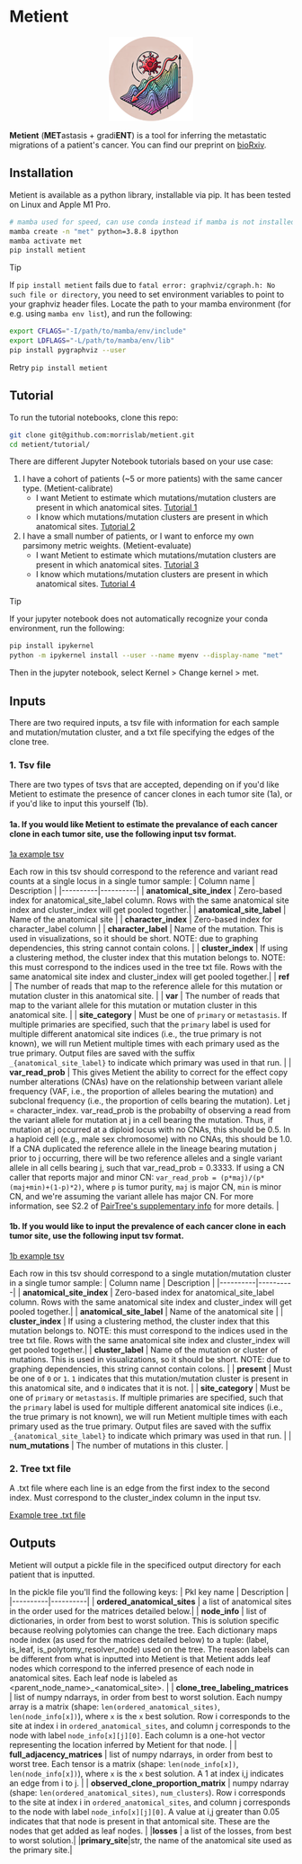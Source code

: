 # Metient
<p align="center">
<img src="metient/logo.png" width="150">
</p>

**Metient** (**MET**astasis + gradi**ENT**) is a tool for inferring the metastatic migrations of a patient's cancer. You can find our preprint on [bioRxiv](https://www.biorxiv.org/content/10.1101/2024.07.09.602790).

## Installation

Metient is available as a python library, installable via pip. It has been tested on Linux and Apple M1 Pro. 
```bash
# mamba used for speed, can use conda instead if mamba is not installed
mamba create -n "met" python=3.8.8 ipython
mamba activate met
pip install metient 
```

> [!TIP]
> If `pip install metient` fails due to `fatal error: graphviz/cgraph.h: No such file or directory`, you need to set environment variables to point to your graphviz header files.
> Locate the path to your mamba environment (for e.g. using `mamba env list`), and run the following:
> ```bash
> export CFLAGS="-I/path/to/mamba/env/include"
> export LDFLAGS="-L/path/to/mamba/env/lib"
> pip install pygraphviz --user
> ```
> Retry `pip install metient`

## Tutorial
To run the tutorial notebooks, clone this repo:
```bash
git clone git@github.com:morrislab/metient.git
cd metient/tutorial/
```

There are different Jupyter Notebook tutorials based on your use case:
1. I have a cohort of patients (~5 or more patients) with the same cancer type. (Metient-calibrate)
   - I want Metient to estimate which mutations/mutation clusters are present in which anatomical sites. [Tutorial 1](tutorial/1_metient_calibrate_infer_observed_clones_label_clone_tree_tutorial.ipynb)
   - I know which mutations/mutation clusters are present in which anatomical sites.  [Tutorial 2](tutorial/2_metient_calibrate_label_clone_tree_tutorial.ipynb)
3. I have a small number of patients, or I want to enforce my own parsimony metric weights. (Metient-evaluate)
   - I want Metient to estimate which mutations/mutation clusters are present in which anatomical sites. [Tutorial 3](tutorial/3_metient_evaluate_infer_observed_clones_label_clone_tree_tutorial.ipynb)
   - I know which mutations/mutation clusters are present in which anatomical sites. [Tutorial 4](tutorial/4_metient_evaluate_label_clone_tree_tutorial.ipynb)
> [!TIP]
> If your jupyter notebook does not automatically recognize your conda environment, run the following:
> ```bash
> pip install ipykernel
> python -m ipykernel install --user --name myenv --display-name "met"
> ```
> Then in the jupyter notebook, select Kernel > Change kernel > met.

## Inputs
There are two required inputs, a tsv file with information for each sample and mutation/mutation cluster, and a txt file specifying the edges of the clone tree.

### 1. **Tsv file**

There are two types of tsvs that are accepted, depending on if you'd like Metient to estimate the presence of cancer clones in each tumor site (1a), or if you'd like to input this yourself (1b). 

#### 1a. If you would like Metient to estimate the prevalance of each cancer clone in each tumor site, use the following input tsv format.

[1a example tsv](tutorial/inputs/A_SNVs.tsv)

Each row in this tsv should correspond to the reference and variant read counts at a single locus in a single tumor sample:
| Column name | Description |
|----------|----------|
| **anatomical_site_index** | Zero-based index for anatomical_site_label column. Rows with the same anatomical site index and cluster_index will get pooled together.| 
| **anatomical_site_label** | Name of the anatomical site |
| **character_index** | Zero-based index for character_label column |
| **character_label** | Name of the mutation. This is used in visualizations, so it should be short. NOTE: due to graphing dependencies, this string cannot contain colons. |
| **cluster_index** | If using a clustering method, the cluster index that this mutation belongs to. NOTE: this must correspond to the indices used in the tree txt file. Rows with the same anatomical site index and cluster_index will get pooled together.|
| **ref** | The number of reads that map to the reference allele for this mutation or mutation cluster in this anatomical site. |
| **var** | The number of reads that map to the variant allele for this mutation or mutation cluster in this anatomical site. |
| **site_category** | Must be one of `primary` or `metastasis`. If multiple primaries are specified, such that the `primary` label is used for multiple different anatomical site indices (i.e., the true primary is not known), we will run Metient multiple times with each primary used as the true primary. Output files are saved with the suffix `_{anatomical_site_label}` to indicate which primary was used in that run. |
| **var_read_prob** | This gives Metient the ability to correct for the effect copy number alterations (CNAs) have on the relationship between variant allele frequency (VAF, i.e., the proportion of alleles bearing the mutation) and subclonal frequency (i.e., the proportion of cells bearing the mutation). Let j = character_index. var_read_prob is the probabilty of observing a read from the variant allele for mutation at j in a cell bearing the mutation. Thus, if mutation at j occurred at a diploid locus with no CNAs, this should be 0.5. In a haploid cell (e.g., male sex chromosome) with no CNAs, this should be 1.0. If a CNA duplicated the reference allele in the lineage bearing mutation j prior to j occurring, there will be two reference alleles and a single variant allele in all cells bearing j, such that var_read_prob = 0.3333. If using a CN caller that reports major and minor CN: `var_read_prob = (p*maj)/(p*(maj+min)+(1-p)*2)`, where `p` is tumor purity, `maj` is major CN, `min` is minor CN, and we're assuming the variant allele has major CN. For more information, see S2.2 of [PairTree's supplementary info](https://aacr.silverchair-cdn.com/aacr/content_public/journal/bloodcancerdiscov/3/3/10.1158_2643-3230.bcd-21-0092/9/bcd-21-0092_supplementary_information_suppsm_sf1-sf21.pdf?Expires=1709221974&Signature=dJH6~Dg-6gEb-S88i0wDGW28QZn16keQj34Vo2tAvJL2cUJrQo48afpHPp-a2zAwQa~ET6SDgw3hb3ITacB06GDUc3GYCdCgYtfPMjFGwygFj-Q9xf-c44VAvwiyliwsBXK1shZmURlFMwSjzkwRwasuWu50sMNmeJSoVyX3nQ-rRBlK93aDR5s9c0l-p4aGvTi6QmfKJPsxXaHB4Lz5yXSl3Xd~JPK-Y~ltC14epDRb~MiSPWUFCAiYetUXcQ7J7vd6b4XQKT9PnYkjQtUq55tLSoUkOGe5JkJ32NXCeoT~l-XD97pCeDYVDOYzAuOkAG0tDYrPebEh2TGTA3fnbA__&Key-Pair-Id=APKAIE5G5CRDK6RD3PGA) for more details. |


#### 1b. If you would like to input the prevalence of each cancer clone in each tumor site, use the following input tsv format.

[1b example tsv](tutorial/inputs/CRUK0003_SNVs.tsv)

Each row in this tsv should correspond to a single mutation/mutation cluster in a single tumor sample:
| Column name | Description |
|----------|----------|
| **anatomical_site_index** | Zero-based index for anatomical_site_label column. Rows with the same anatomical site index and cluster_index will get pooled together.| 
| **anatomical_site_label** | Name of the anatomical site |
| **cluster_index** | If using a clustering method, the cluster index that this mutation belongs to. NOTE: this must correspond to the indices used in the tree txt file. Rows with the same anatomical site index and cluster_index will get pooled together.|
| **cluster_label** | Name of the mutation or cluster of mutations. This is used in visualizations, so it should be short. NOTE: due to graphing dependencies, this string cannot contain colons. |
| **present** | Must be one of `0` or `1`. `1` indicates that this mutation/mutation cluster is present in this anatomical site, and `0` indicates that it is not. |
| **site_category** | Must be one of `primary` or `metastasis`. If multiple primaries are specified, such that the `primary` label is used for multiple different anatomical site indices (i.e., the true primary is not known), we will run Metient multiple times with each primary used as the true primary. Output files are saved with the suffix `_{anatomical_site_label}` to indicate which primary was used in that run. |
| **num_mutations** | The number of mutations in this cluster. |


### 2. **Tree txt file**
A .txt file where each line is an edge from the first index to the second index. Must correspond to the cluster_index column in the input tsv. 

[Example tree .txt file](tutorial/inputs/A_tree.txt)

## Outputs

Metient will output a pickle file in the specificed output directory for each patient that is inputted. 

In the pickle file you'll find the following keys:
| Pkl key name | Description |
|----------|----------|
| **ordered_anatomical_sites** | a list of anatomical sites in the order used for the matrices detailed below.| 
| **node_info** | list of dictionaries, in order from best to worst solution. This is solution specific because reolving polytomies can change the tree. Each dictionary maps node index (as used for the matrices detailed below) to a tuple: (label, is_leaf, is_polytomy_resolver_node) used on the tree. The reason labels can be different from what is inputted into Metient is that Metient adds leaf nodes which correspond to the inferred presence of each node in anatomical sites. Each leaf node is labeled as <parent_node_name>_<anatomical_site>. |
| **clone_tree_labeling_matrices** | list of numpy ndarrays, in order from best to worst solution. Each numpy array is a matrix (shape: `len(ordered_anatomical_sites)`, `len(node_info[x])`), where `x` is the `x` best solution. Row i corresponds to the site at index i in `ordered_anatomical_sites`, and column j corresponds to the node with label `node_info[x][j][0]`. Each column is a one-hot vector representing the location inferred by Metient for that node. |
| **full_adjacency_matrices** | list of numpy ndarrays, in order from best to worst tree. Each tensor is a matrix (shape: `len(node_info[x])`, `len(node_info[x])`), where `x` is the `x` best solution. A 1 at index i,j indicates an edge from i to j. | 
| **observed_clone_proportion_matrix** | numpy ndarray (shape: `len(ordered_anatomical_sites)`, `num_clusters`). Row i corresponds to the site at index i in `ordered_anatomical_sites`, and column j corresponds to the node with label `node_info[x][j][0]`. A value at i,j greater than 0.05 indicates that that node is present in that antomical site. These are the nodes that get added as leaf nodes. |
|**losses** | a list of the losses, from best to worst solution.|
|**primary_site**|str, the name of the anatomical site used as the primary site.|
